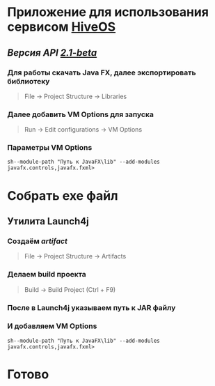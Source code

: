 # Приложение для использования сервисом [HiveOS](https://the.hiveos.farm/)
## _Версия API [2.1-beta](https://app.swaggerhub.com/apis/HiveOS/public/2.1-beta#/)_
### Для работы скачать Java FX, далее экспортировать библиотеку
> File → Project Structure → Libraries
### Далее добавить VM Options для запуска
> Run → Edit configurations → VM Options
### Параметры VM Options
```sh--module-path "Путь к JavaFX\lib" --add-modules javafx.controls,javafx.fxml>```
# Собрать exe файл
## Утилита Launch4j
### Создаём *artifact*
> File → Project Structure → Artifacts
### Делаем build проекта
> Build → Build Project (Ctrl + F9)
### После в Launch4j указываем путь к JAR файлу
### И добавляем VM Options
```sh--module-path "Путь к JavaFX\lib" --add-modules javafx.controls,javafx.fxml>```
# Готово
